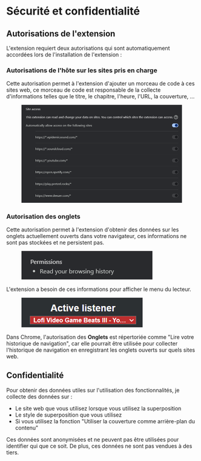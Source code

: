 # Sécurité et confidentialité

## Autorisations de l'extension

L'extension requiert deux autorisations qui sont automatiquement accordées lors de l'installation de l'extension :

### Autorisations de l'hôte sur les sites pris en charge

Cette autorisation permet à l'extension d'ajouter un morceau de code à ces sites web, ce morceau de code est responsable de la collecte d'informations telles que le titre, le chapitre, l'heure, l'URL, la couverture, ...

<figure><img src="../.gitbook/assets/image (1).png" alt=""><figcaption></figcaption></figure>

### Autorisation des onglets

Cette autorisation permet à l'extension d'obtenir des données sur les onglets actuellement ouverts dans votre navigateur, ces informations ne sont pas stockées et ne persistent pas.

<figure><img src="../.gitbook/assets/image (2).png" alt=""><figcaption></figcaption></figure>

L'extension a besoin de ces informations pour afficher le menu du lecteur.

<figure><img src="../.gitbook/assets/image (3).png" alt=""><figcaption></figcaption></figure>

Dans Chrome, l'autorisation des **Onglets** est répertoriée comme "Lire votre historique de navigation", car elle pourrait être utilisée pour collecter l'historique de navigation en enregistrant les onglets ouverts sur quels sites web.

## Confidentialité

Pour obtenir des données utiles sur l'utilisation des fonctionnalités, je collecte des données sur :

* Le site web que vous utilisez lorsque vous utilisez la superposition
* Le style de superposition que vous utilisez
* Si vous utilisez la fonction "Utiliser la couverture comme arrière-plan du contenu"

Ces données sont anonymisées et ne peuvent pas être utilisées pour identifier qui que ce soit. De plus, ces données ne sont pas vendues à des tiers.
